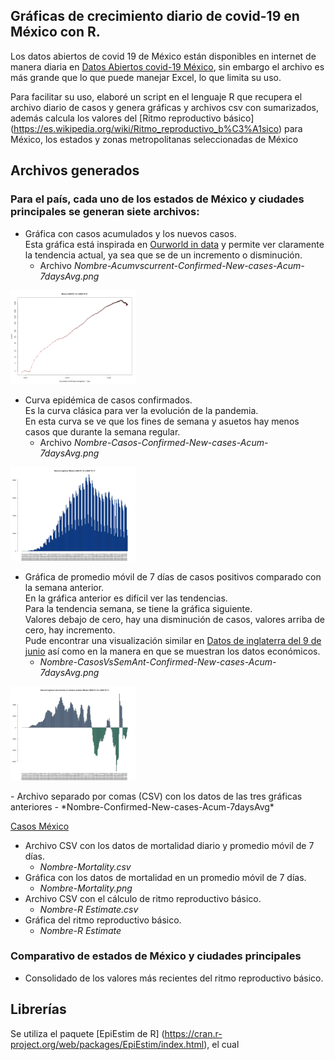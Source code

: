## Gráficas de crecimiento diario de covid-19 en México con R.
Los datos abiertos de covid 19 de México están disponibles en internet de manera diaria en  [Datos Abiertos covid-19  México](http://datosabiertos.salud.gob.mx/gobmx/salud/datos_abiertos/datos_abiertos_covid19.zip), sin embargo el archivo es más grande que lo que puede manejar Excel, lo que limita su uso.


Para facilitar su uso, elaboré un script en el lenguaje R que recupera el archivo diario de casos y genera gráficas y archivos csv con sumarizados, además calcula los valores del [Ritmo reproductivo básico] (https://es.wikipedia.org/wiki/Ritmo_reproductivo_b%C3%A1sico) para México, los estados y zonas metropolitanas seleccionadas de México


## Archivos generados 

### Para el país, cada uno de los estados de México y ciudades principales se generan siete archivos:

- Gráfica con casos acumulados y los nuevos casos. 
<br>Esta gráfica está inspirada en [Ourworld in data](https://ourworldindata.org/grapher/daily-new-confirmed-cases-of-covid-19-vs-cumulative-cases-positive-rate) y permite ver claramente la tendencia actual, ya sea que se de un incremento  o disminución.
	- Archivo *Nombre-Acumvscurrent-Confirmed-New-cases-Acum-7daysAvg.png*
<p align="left">
  <img src="./img/Mexico-Acumvscurrent-Confirmed-New-cases-Acum-7daysAvg.png" alt="Grafica comparativa Mexico" width="200">
</p>

- Curva epidémica de casos confirmados. 
<br>Es la curva clásica para ver la evolución de la pandemia. 
<br>En esta curva se ve que los fines de semana y asuetos hay menos casos que durante la semana regular.
	- Archivo *Nombre-Casos-Confirmed-New-cases-Acum-7daysAvg.png*
<p align="left">
  <img src="./img/Mexico-Casos-Confirmed-New-cases-Acum-7daysAvg.png" alt="Grafica comparativa Mexico" width="200">
</p>

- Gráfica de promedio móvil de 7 días de casos positivos comparado con la semana anterior. <br> 
En la gráfica anterior es difícil ver las tendencias.
<br>Para la tendencia semana, se tiene la gráfica siguiente.
<br>Valores debajo de cero, hay una disminución de casos, valores arriba de cero, hay incremento. 
<br>Pude encontrar una visualización similar en [Datos de inglaterra del 9 de junio](https://www.cebm.net/covid-19/covid-19-death-data-in-england-update-9th-june) así como en la manera en que se muestran los datos económicos.
	- *Nombre-CasosVsSemAnt-Confirmed-New-cases-Acum-7daysAvg.png*
<p align="left">
  <img src="./img/Mexico-CasosVsSemAnt-Confirmed-New-cases-Acum-7daysAvg.png" alt="Grafica comparativa Mexico" width="200">
</p>
- Archivo separado por comas (CSV) con los datos de las tres gráficas anteriores
	- *Nombre-Confirmed-New-cases-Acum-7daysAvg*
<p align="left">
  <a href="./img/Mexico-Confirmed-New-cases-Acum-7daysAvg.csv">Casos México</a> 
</p>

- Archivo CSV con los datos de mortalidad diario y promedio móvil de 7 días.
	- *Nombre-Mortality.csv*
- Gráfica con los datos de mortalidad en un promedio móvil de 7 días.
	- *Nombre-Mortality.png*
- Archivo CSV con el cálculo de ritmo reproductivo básico.
	- *Nombre-R Estimate.csv*
- Gráfica del ritmo reproductivo básico.
	- *Nombre-R Estimate*
	
	
### Comparativo de estados de México y ciudades principales

- Consolidado de los valores más recientes del ritmo reproductivo básico.
	

## Librerías
Se utiliza el paquete [EpiEstim de R] (https://cran.r-project.org/web/packages/EpiEstim/index.html), el cual 
